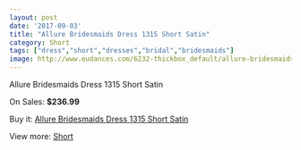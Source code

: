 ```yaml
---
layout: post
date: '2017-09-03'
title: "Allure Bridesmaids Dress 1315 Short Satin"
category: Short
tags: ["dress","short","dresses","bridal","bridesmaids"]
image: http://www.eudances.com/6232-thickbox_default/allure-bridesmaids-dress-1315-short-satin.jpg
---
```

Allure Bridesmaids Dress 1315 Short Satin

On Sales: **$236.99**
<a href="https://www.eudances.com/en/short/2240-allure-bridesmaids-dress-1315-short-satin.html"><amp-img layout="responsive" width="600" height="600" src="//www.eudances.com/6232-thickbox_default/allure-bridesmaids-dress-1315-short-satin.jpg" alt="Allure Bridesmaids Dress 1315 Short Satin 0" /></a>

Buy it: [Allure Bridesmaids Dress 1315 Short Satin](https://www.eudances.com/en/short/2240-allure-bridesmaids-dress-1315-short-satin.html "Allure Bridesmaids Dress 1315 Short Satin")

View more: [Short](https://www.eudances.com/en/25-short "Short")